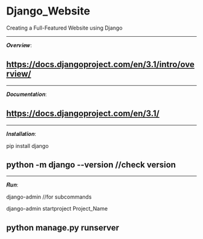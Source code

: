 # Django_Website
Creating a Full-Featured Website using Django

----------------------------------------------------------
𝑶𝒗𝒆𝒓𝒗𝒊𝒆𝒘:

https://docs.djangoproject.com/en/3.1/intro/overview/
----------------------------------------------------------

----------------------------------------------------------
𝑫𝒐𝒄𝒖𝒎𝒆𝒏𝒕𝒂𝒕𝒊𝒐𝒏:

https://docs.djangoproject.com/en/3.1/
----------------------------------------------------------

----------------------------------------------------------
𝑰𝒏𝒔𝒕𝒂𝒍𝒍𝒂𝒕𝒊𝒐𝒏:

pip install django

python -m django --version //check version
----------------------------------------------------------

----------------------------------------------------------
𝑹𝒖𝒏:

django-admin //for subcommands

django-admin startproject Project_Name

python manage.py runserver
----------------------------------------------------------
